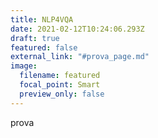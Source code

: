 ```yaml
---
title: NLP4VQA
date: 2021-02-12T10:24:06.293Z
draft: true
featured: false
external_link: "#prova_page.md"
image:
  filename: featured
  focal_point: Smart
  preview_only: false
---
```

prova